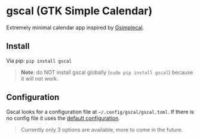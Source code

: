 # gscal (GTK Simple Calendar)
Extremely minimal calendar app inspired by [Gsimplecal](https://github.com/dmedvinsky/gsimplecal).

## Install
Via pip: `pip install gscal`
> __Note__: do NOT install gscal globally (`sudo pip install gscal`) because it will not work.

## Configuration
Gscal looks for a configuration file at `~/.config/gscal/gscal.toml`.
If there is no config file it uses the [default configuration](https://github.com/Akmadan23/gscal/blob/master/config/gscal.toml).
> Currently only 3 options are available, more to come in the future.
